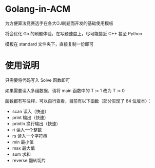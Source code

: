 # Golang-in-ACM

为方便算法竞赛选手在各大OJ刷题而开发的基础使用模板

将会优化 Go 的刷题体验，在写题速度上，尽可能接近 C++ 甚至 Python

模板在 standard 文件夹下，直接复制一份即可

# 使用说明

只需要将代码写入 Solve 函数即可

如果需要读入多组数据，请将 main 函数中的 T := 1 改为 T := 0

函数都有写注释，可以自行查看，目前有以下函数（部分实现了 64 位版本）：

- scan 读入（快速）
- print 输出（快速）
- println 换行输出（快速）
- ri 读入一个整数
- rs 读入一个字符串
- min 最小值
- max 最大值
- sum 求和
- reverse 翻转切片


